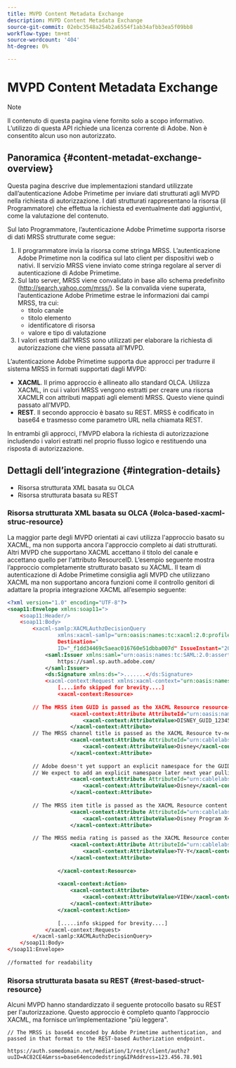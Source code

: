 ```yaml
---
title: MVPD Content Metadata Exchange
description: MVPD Content Metadata Exchange
source-git-commit: 02ebc3548a254b2a6554f1ab34afbb3ea5f09bb8
workflow-type: tm+mt
source-wordcount: '404'
ht-degree: 0%

---
```


# MVPD Content Metadata Exchange

>[!NOTE]
>
>Il contenuto di questa pagina viene fornito solo a scopo informativo. L’utilizzo di questa API richiede una licenza corrente di Adobe. Non è consentito alcun uso non autorizzato.

## Panoramica {#content-metadat-exchange-overview}

Questa pagina descrive due implementazioni standard utilizzate dall’autenticazione Adobe Primetime per inviare dati strutturati agli MVPD nella richiesta di autorizzazione.  I dati strutturati rappresentano la risorsa (il Programmatore) che effettua la richiesta ed eventualmente dati aggiuntivi, come la valutazione del contenuto.

Sul lato Programmatore, l’autenticazione Adobe Primetime supporta risorse di dati MRSS strutturate come segue:

1. Il programmatore invia la risorsa come stringa MRSS. L’autenticazione Adobe Primetime non la codifica sul lato client per dispositivi web o nativi. Il servizio MRSS viene inviato come stringa regolare al server di autenticazione di Adobe Primetime.
1. Sul lato server, MRSS viene convalidato in base allo schema predefinito (http://search.yahoo.com/mrss/).  Se la convalida viene superata, l’autenticazione Adobe Primetime estrae le informazioni dai campi MRSS, tra cui:
   * titolo canale
   * titolo elemento
   * identificatore di risorsa
   * valore e tipo di valutazione
1. I valori estratti dall&#39;MRSS sono utilizzati per elaborare la richiesta di autorizzazione che viene passata all&#39;MVPD.

L’autenticazione Adobe Primetime supporta due approcci per tradurre il sistema MRSS in formati supportati dagli MVPD:

* **XACML**.  Il primo approccio è allineato allo standard OLCA.  Utilizza XACML, in cui i valori MRSS vengono estratti per creare una risorsa XACMLR con attributi mappati agli elementi MRSS.  Questo viene quindi passato all&#39;MVPD.
* **REST**.  Il secondo approccio è basato su REST.  MRSS è codificato in base64 e trasmesso come parametro URL nella chiamata REST.

In entrambi gli approcci, l&#39;MVPD elabora la richiesta di autorizzazione includendo i valori estratti nel proprio flusso logico e restituendo una risposta di autorizzazione.

## Dettagli dell’integrazione {#integration-details}

* Risorsa strutturata XML basata su OLCA
* Risorsa strutturata basata su REST

### Risorsa strutturata XML basata su OLCA {#olca-based-xacml-struc-resource}

La maggior parte degli MVPD orientati ai cavi utilizza l&#39;approccio basato su XACML, ma non supporta ancora l&#39;approccio completo ai dati strutturati.  Altri MVPD che supportano XACML accettano il titolo del canale e accettano quello per l&#39;attributo ResourceID. L’esempio seguente mostra l’approccio completamente strutturato basato su XACML. Il team di autenticazione di Adobe Primetime consiglia agli MVPD che utilizzano XACML ma non supportano ancora funzioni come il controllo genitori di adattare la propria integrazione XACML all’esempio seguente:

```XML
<?xml version="1.0" encoding="UTF-8"?>
<soap11:Envelope xmlns:soap11=">
    <soap11:Header/>
    <soap11:Body>
        <xacml-samlp:XACMLAuthzDecisionQuery
                xmlns:xacml-samlp="urn:oasis:names:tc:xacml:2.0:profile:saml2.0:v2:schema:protocol"
                Destination="
                ID="_f1dd34469c5aeac016760e51dbba007d" IssueInstant="2012-06-26T16:30:24.879Z" Version="2.0">
            <saml:Issuer xmlns:saml="urn:oasis:names:tc:SAML:2.0:assertion">
                https://saml.sp.auth.adobe.com/
            </saml:Issuer>
            <ds:Signature xmlns:ds=">.......</ds:Signature>
            <xacml-context:Request xmlns:xacml-context="urn:oasis:names:tc:xacml:2.0:context:schema:os">
                [....info skipped for brevity....]
                <xacml-context:Resource>
 
        // The MRSS item GUID is passed as the XACML Resource resource-id
                    <xacml-context:Attribute AttributeId="urn:oasis:names:tc:xacml:1.0:resource:resource-id">
                        <xacml-context:AttributeValue>DISNEY_GUID_12345</xacml-context:AttributeValue>
                    </xacml-context:Attribute>
        // The MRSS channel title is passed as the XACML Resource tv-network
                    <xacml-context:Attribute AttributeId="urn:cablelabs:ocla:1.0:attribute:content:tv-network">
                        <xacml-context:AttributeValue>Disney</xacml-context:AttributeValue>
                    </xacml-context:Attribute>
 
        // Adobe doesn't yet support an explicit namespace for the GUID, so we reuse the channel title as the GUID.  
        // We expect to add an explicit namespace later next year pulling it from the GUID scheme attribute.
                    <xacml-context:Attribute AttributeId="urn:cablelabs:ocla:1.0:attribute:content:id:namespace">
                        <xacml-context:AttributeValue>Disney</xacml-context:AttributeValue>
                    </xacml-context:Attribute>
 
        // The MRSS item title is passed as the XACML Resource content title
                    <xacml-context:Attribute AttributeId="urn:cablelabs:ocla:1.0:attribute:content:title">
                        <xacml-context:AttributeValue>Disney Program X</xacml-context:AttributeValue>
                    </xacml-context:Attribute>
 
        // The MRSS media rating is passed as the XACML Resource content rating 
                    <xacml-context:Attribute AttributeId="urn:cablelabs:ocla:1.0:attribute:content:rating:vchip">
                        <xacml-context:AttributeValue>TV-Y</xacml-context:AttributeValue>
                    </xacml-context:Attribute>
 
                </xacml-context:Resource>
 
                <xacml-context:Action>
                    <xacml-context:Attribute>
                        <xacml-context:AttributeValue>VIEW</xacml-context:AttributeValue>
                    </xacml-context:Attribute>
                </xacml-context:Action>
 
                [.....info skipped for brevity....]
            </xacml-context:Request>
        </xacml-samlp:XACMLAuthzDecisionQuery>
    </soap11:Body>
</soap11:Envelope>
 
//formatted for readability
```

### Risorsa strutturata basata su REST {#rest-based-struct-resource}

Alcuni MVPD hanno standardizzato il seguente protocollo basato su REST per l&#39;autorizzazione. Questo approccio è completo quanto l’approccio XACML, ma fornisce un’implementazione &quot;più leggera&quot;.

`// The MRSS is base64 encoded by Adobe Primetime authentication, and passed in that format to the REST-based Authorization endpoint.`

`https://auth.somedomain.net/mediation/1/rest/client/authz?uuID=AC82CE4&mrss=base64encodedstring&IPAddress=123.456.78.901`

<!--
>[!RELATEDINFORMATION]
>* [User Metadata Exchange](/help/authentication/mvpd-user-metadata-exchng.md)
>* [Logout](/help/authentication/usecase-mvpd-logout.md)
>* [Programmer Integration Guide: Identifying Protected Resources](/help/authentication/identify-protected-resources.md)
>* [Programmer Integration Guide: User Metadata Exchange](/help/authentication/user-metadata.md)
-->
